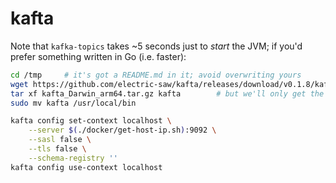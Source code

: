# kafta

Note that `kafka-topics` takes ~5 seconds just to *start* the JVM; if you'd prefer something written in Go (i.e.
faster):

```sh
cd /tmp     # it's got a README.md in it; avoid overwriting yours
wget https://github.com/electric-saw/kafta/releases/download/v0.1.8/kafta_Darwin_arm64.tar.gz
tar xf kafta_Darwin_arm64.tar.gz kafta        # but we'll only get the binary out anyway, just in case.
sudo mv kafta /usr/local/bin
```

```sh
kafta config set-context localhost \
    --server $(./docker/get-host-ip.sh):9092 \
    --sasl false \
    --tls false \
    --schema-registry ''
kafta config use-context localhost
```
